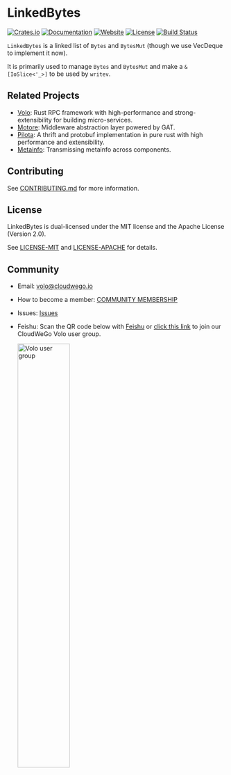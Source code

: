 # LinkedBytes

[![Crates.io](https://img.shields.io/crates/v/linkedbytes)](https://crates.io/crates/linkedbytes)
[![Documentation](https://docs.rs/linkedbytes/badge.svg)](https://docs.rs/linkedbytes)
[![Website](https://img.shields.io/website?up_message=cloudwego&url=https%3A%2F%2Fwww.cloudwego.io%2F)](https://www.cloudwego.io/)
[![License](https://img.shields.io/crates/l/linkedbytes)](#license)
[![Build Status][actions-badge]][actions-url]

[actions-badge]: https://github.com/volo-rs/linkedbytes/actions/workflows/ci.yaml/badge.svg
[actions-url]: https://github.com/volo-rs/linkedbytes/actions

`LinkedBytes` is a linked list of `Bytes` and `BytesMut` (though we use VecDeque to implement it now).

It is primarily used to manage `Bytes` and `BytesMut` and make a `&[IoSlice<'_>]` to be used by `writev`.

## Related Projects

- [Volo][Volo]: Rust RPC framework with high-performance and strong-extensibility for building micro-services.
- [Motore][Motore]: Middleware abstraction layer powered by GAT.
- [Pilota][Pilota]: A thrift and protobuf implementation in pure rust with high performance and extensibility.
- [Metainfo][Metainfo]: Transmissing metainfo across components.

## Contributing

See [CONTRIBUTING.md](https://github.com/volo-rs/linkedbytes/blob/main/CONTRIBUTING.md) for more information.

## License

LinkedBytes is dual-licensed under the MIT license and the Apache License (Version 2.0).

See [LICENSE-MIT](https://github.com/volo-rs/linkedbytes/blob/main/LICENSE-MIT) and [LICENSE-APACHE](https://github.com/volo-rs/linkedbytes/blob/main/LICENSE-APACHE) for details.

## Community

- Email: [volo@cloudwego.io](mailto:volo@cloudwego.io)
- How to become a member: [COMMUNITY MEMBERSHIP](https://github.com/cloudwego/community/blob/main/COMMUNITY_MEMBERSHIP.md)
- Issues: [Issues](https://github.com/volo-rs/linkedbytes/issues)
- Feishu: Scan the QR code below with [Feishu](https://www.feishu.cn/) or [click this link](https://applink.feishu.cn/client/chat/chatter/add_by_link?link_token=b34v5470-8e4d-4c7d-bf50-8b2917af026b) to join our CloudWeGo Volo user group.

  <img src="https://github.com/volo-rs/linkedbytes/raw/main/.github/assets/volo-feishu-user-group.png" alt="Volo user group" width="50%" height="50%" />

[Volo]: https://github.com/cloudwego/volo
[Motore]: https://github.com/cloudwego/motore
[Pilota]: https://github.com/cloudwego/pilota
[Metainfo]: https://github.com/cloudwego/metainfo
